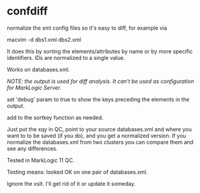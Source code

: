 # confdiff

normalize the xml config files so it's easy to diff, for example via

macvim -d dbs1.xml dbs2.xml

It does this by sorting the elements/attributes by name or by more specific identifiers.  IDs are normalized to a single value.

Works on databases.xml.

*NOTE:  the output is used for diff analysis.  It can't be used as configuration for MarkLogic Server.*

set 'debug' param to true to show the keys preceding the elements in the output.

add to the sortkey function as needed.

Just put the xqy in QC, point to your source databases.xml and where you want to to be saved (if you do), and you get a normalized version.  If you normalize the databases.xml from two clusters you can compare them and see any differences.

Tested in MarkLogic 11 QC.

Testing means:  looked OK on one pair of databases.xml.


Ignore the xslt.  I'll get rid of it or update it someday.
